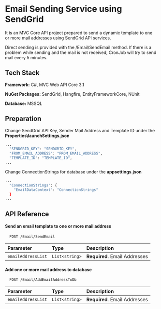 # Email Sending Service using SendGrid

It is an MVC Core API project prepared to send a dynamic template to one or more mail addresses using SendGrid API services.

Direct sending is provided with the /Email/SendEmail method. If there is a problem while sending and the mail is not received, CronJob will try to send mail every 5 minutes.


## Tech Stack

**Framework:** C#, MVC Web API Core 3.1

**NuGet Packages:** SendGrid, Hangfire, EntityFrameworkCore, NUnit

**Database:** MSSQL 


## Preparation

Change SendGrid API Key, Sender Mail Address and Template ID under the **Properties\launchSettings.json**

```bash
...
  "SENDGRID_KEY": "SENDGRID_KEY",
  "FROM_EMAIL_ADDRESS": "FROM_EMAIL_ADDRESS",
  "TEMPLATE_ID": "TEMPLATE_ID",
...
```
Change ConnectionStrings for database under the **appsettings.json**

```bash
...
  "ConnectionStrings": {
    "EmailDataContext": "ConnectionStrings"
  }
...
```
## API Reference

#### Send an email template to one or more mail address

```http
  POST /Email/SendEmail
```

| Parameter | Type     | Description                |
| :-------- | :------- | :------------------------- |
| `emailAddressList` | `List<string>` | **Required**. Email Addresses |

#### Add one or more mail address to database

```http
  POST /Email/AddEmailAddressToDb
```

| Parameter | Type     | Description                       |
| :-------- | :------- | :-------------------------------- |
| `emailAddressList`      | `List<string>` | **Required**. Email Addresses |



